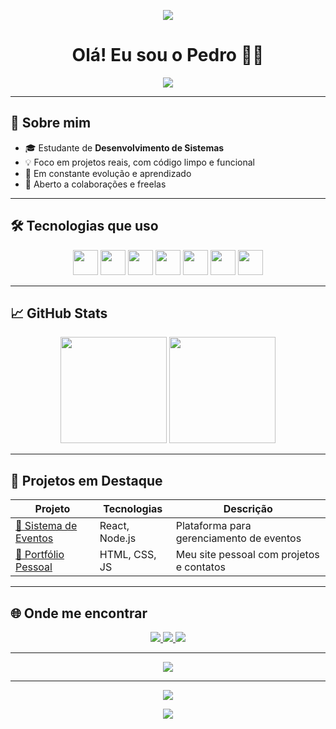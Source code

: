 <!-- Banner -->
<p align="center">
  <img src="https://capsule-render.vercel.app/api?type=waving&color=6e40c9&height=200&section=header&text=Bem-vindo%20ao%20meu%20GitHub!&fontSize=35&fontColor=ffffff" />
</p>

<h1 align="center">Olá! Eu sou o Pedro 👨‍💻</h1>

<p align="center">
  <img src="https://readme-typing-svg.herokuapp.com?font=Fira+Code&size=22&pause=1000&center=true&vCenter=true&width=440&lines=Dev+de+Sistemas+em+formação;Focado+em+resultados+reais;Clean+Code+%E2%9C%85;Open+to+Work+%F0%9F%9A%80" />
</p>

---

## 🧠 Sobre mim

- 🎓 Estudante de **Desenvolvimento de Sistemas**
- 💡 Foco em projetos reais, com código limpo e funcional
- 🚀 Em constante evolução e aprendizado
- 🤝 Aberto a colaborações e freelas

---

## 🛠️ Tecnologias que uso

<p align="center">
  <img src="https://cdn.jsdelivr.net/gh/devicons/devicon/icons/html5/html5-original.svg" height="40" />
  <img src="https://cdn.jsdelivr.net/gh/devicons/devicon/icons/css3/css3-original.svg" height="40" />
  <img src="https://cdn.jsdelivr.net/gh/devicons/devicon/icons/javascript/javascript-original.svg" height="40" />
  <img src="https://cdn.jsdelivr.net/gh/devicons/devicon/icons/react/react-original.svg" height="40" />
  <img src="https://cdn.jsdelivr.net/gh/devicons/devicon/icons/nodejs/nodejs-original.svg" height="40" />
  <img src="https://cdn.jsdelivr.net/gh/devicons/devicon/icons/git/git-original.svg" height="40" />
  <img src="https://cdn.jsdelivr.net/gh/devicons/devicon/icons/github/github-original.svg" height="40" />
</p>

---

## 📈 GitHub Stats

<div align="center">
  <img height="170" src="https://github-readme-stats.vercel.app/api?username=PedroHenriqueMPeres&show_icons=true&theme=radical&hide_border=true" />
  <img height="170" src="https://github-readme-stats.vercel.app/api/top-langs/?username=PedroHenriqueMPeres&layout=compact&theme=radical&hide_border=true" />
</div>

---

## 💼 Projetos em Destaque

| Projeto | Tecnologias | Descrição |
|--------|-------------|-----------|
| [🔗 Sistema de Eventos](#) | React, Node.js | Plataforma para gerenciamento de eventos |
| [🔗 Portfólio Pessoal](#) | HTML, CSS, JS | Meu site pessoal com projetos e contatos |

---

## 🌐 Onde me encontrar

<p align="center">
  <a href="pedro.h.peres@aluno.senai.br">
    <img src="https://img.shields.io/badge/Gmail-D14836?style=for-the-badge&logo=gmail&logoColor=white" />
  </a>
  <a href="https://linkedin.com/in/seu-linkedin" target="_blank">
    <img src="https://img.shields.io/badge/LinkedIn-0077B5?style=for-the-badge&logo=linkedin&logoColor=white" />
  </a>
  <a href="https://github.com/PedroHenriqueMPeres" target="_blank">
    <img src="https://img.shields.io/badge/GitHub-181717?style=for-the-badge&logo=github&logoColor=white" />
  </a>
</p>

---

<p align="center">
  <img src="https://github-profile-trophy.vercel.app/?username=PedroHenriqueMPeres&theme=radical&no-frame=true&margin-w=10" />
</p>

---

<p align="center">
  <img src="https://quotes-github-readme.vercel.app/api?type=horizontal&theme=radical" />
</p>

<p align="center">
  <img src="https://capsule-render.vercel.app/api?type=waving&color=6e40c9&height=120&section=footer"/>
</p>

